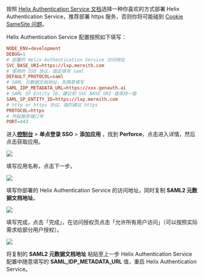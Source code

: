 <IntegrationDetailCard :title="`部署 Helix Authentication Service`">

按照 [Helix Authentication Service 文档](https://www.perforce.com/manuals/helix-auth-svc/Content/HAS/install-has.html#Installing_Helix_Authentication_Service)选择一种你喜欢的方式部署 Helix Authentication Service，推荐部署 https 服务，否则你将可能碰到 [Cookie SameSite 问题](https://github.com/perforce/helix-authentication-service/blob/master/docs/Cookies.md)。

Helix Authentication Service 配置按照如下填写：

```conf
NODE_ENV=development
DEBUG=1
# 部署的 Helix Authentication Service 访问地址
SVC_BASE_URI=https://lxp.mereith.com
# 使用的 SSO 协议，固定填写 saml
DEFAULT_PROTOCOL=saml
# SAML 元数据文档地址，先随意填写
SAML_IDP_METADATA_URL=https://xxx.genauth.ai
# SAML SP Entity ID，建议和 SVC_BASE_URI 值保持一致
SAML_SP_ENTITY_ID=https://lxp.mereith.com
# http or https 协议，强烈建议 https
PROTOCOL=https
# 所起服务端口号
PORT=443
```

</IntegrationDetailCard>

<IntegrationDetailCard :title="`在 ${$localeConfig.brandName} 中创建应用`">

进入[**控制台**](https://console.genauth.ai) > **单点登录 SSO** > **添加应用** ，找到 **Perforce**，点击进入详情，然后点击获取应用。

![](~@imagesZhCn/integration/perforce/1-1.png)

填写应用名称，点击下一步。

![](~@imagesZhCn/integration/perforce/1-2.png)

填写你部署的 Helix Authentication Service 的访问地址，同时复制 **SAML2 元数据文档地址**。

![](~@imagesZhCn/integration/perforce/1-3.png)

填写完成，点击「完成」，在访问授权页点击「允许所有用户访问」（可以按照实际需求给部分用户授权）。

![](~@imagesZhCn/integration/perforce/1-4.png)

将复制的 **SAML2 元数据文档地址** 粘贴至上一步 Helix Authentication Service 配置中随意填写的 **SAML_IDP_METADATA_URL** 值，重启 Helix Authentication Service。

</IntegrationDetailCard>
